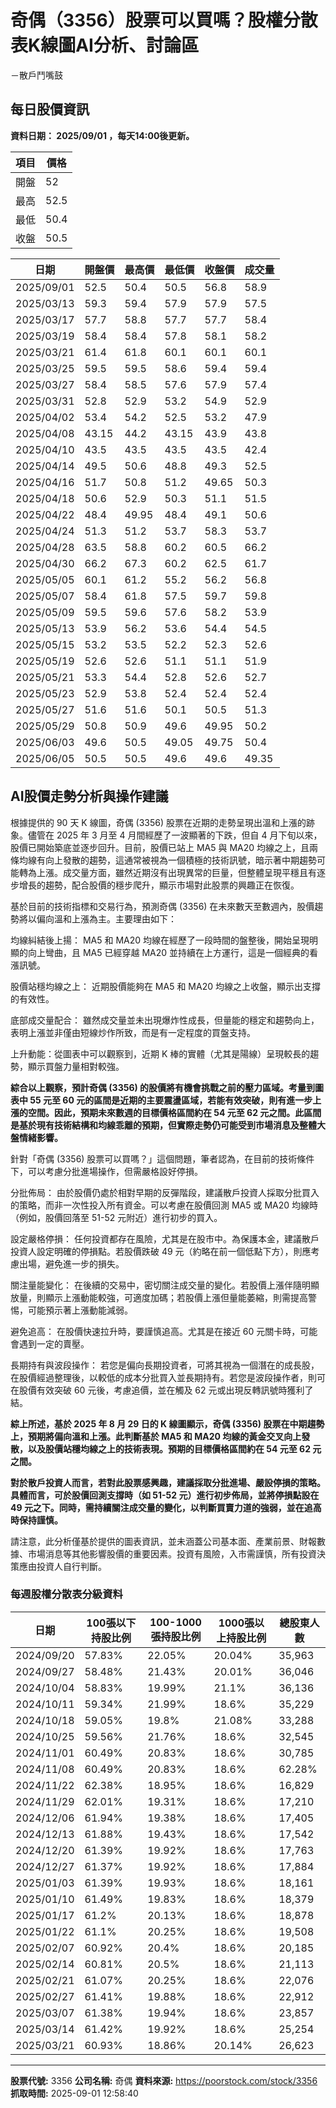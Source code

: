 # 奇偶（3356）股票可以買嗎？股權分散表K線圖AI分析、討論區
－散戶鬥嘴鼓

## 每日股價資訊

**資料日期： 2025/09/01 ，每天14:00後更新。**

| 項目 | 價格 |
|------|------|
| 開盤 | 52 |
| 最高 | 52.5 |
| 最低 | 50.4 |
| 收盤 | 50.5 |

| 日期 | 開盤價 | 最高價 | 最低價 | 收盤價 | 成交量 |
|------|--------|--------|--------|--------|--------|
| 2025/09/01 | 52.5 | 50.4 | 50.5 | 56.8 | 58.9 |
| 2025/03/13 | 59.3 | 59.4 | 57.9 | 57.9 | 57.5 |
| 2025/03/17 | 57.7 | 58.8 | 57.7 | 57.7 | 58.4 |
| 2025/03/19 | 58.4 | 58.4 | 57.8 | 58.1 | 58.2 |
| 2025/03/21 | 61.4 | 61.8 | 60.1 | 60.1 | 60.1 |
| 2025/03/25 | 59.5 | 59.5 | 58.6 | 59.4 | 59.4 |
| 2025/03/27 | 58.4 | 58.5 | 57.6 | 57.9 | 57.4 |
| 2025/03/31 | 52.8 | 52.9 | 53.2 | 54.9 | 52.9 |
| 2025/04/02 | 53.4 | 54.2 | 52.5 | 53.2 | 47.9 |
| 2025/04/08 | 43.15 | 44.2 | 43.15 | 43.9 | 43.8 |
| 2025/04/10 | 43.5 | 43.5 | 43.5 | 43.5 | 42.4 |
| 2025/04/14 | 49.5 | 50.6 | 48.8 | 49.3 | 52.5 |
| 2025/04/16 | 51.7 | 50.8 | 51.2 | 49.65 | 50.3 |
| 2025/04/18 | 50.6 | 52.9 | 50.3 | 51.1 | 51.5 |
| 2025/04/22 | 48.4 | 49.95 | 48.4 | 49.1 | 50.6 |
| 2025/04/24 | 51.3 | 51.2 | 53.7 | 58.3 | 53.7 |
| 2025/04/28 | 63.5 | 58.8 | 60.2 | 60.5 | 66.2 |
| 2025/04/30 | 66.2 | 67.3 | 60.2 | 62.5 | 61.7 |
| 2025/05/05 | 60.1 | 61.2 | 55.2 | 56.2 | 56.8 |
| 2025/05/07 | 58.4 | 61.8 | 57.5 | 59.7 | 59.8 |
| 2025/05/09 | 59.5 | 59.6 | 57.6 | 58.2 | 53.9 |
| 2025/05/13 | 53.9 | 56.2 | 53.6 | 54.4 | 54.5 |
| 2025/05/15 | 53.2 | 53.5 | 52.2 | 52.3 | 52.6 |
| 2025/05/19 | 52.6 | 52.6 | 51.1 | 51.1 | 51.9 |
| 2025/05/21 | 53.3 | 54.4 | 52.8 | 52.6 | 52.7 |
| 2025/05/23 | 52.9 | 53.8 | 52.4 | 52.4 | 52.4 |
| 2025/05/27 | 51.6 | 51.6 | 50.1 | 50.5 | 51.3 |
| 2025/05/29 | 50.8 | 50.9 | 49.6 | 49.95 | 50.2 |
| 2025/06/03 | 49.6 | 50.5 | 49.05 | 49.75 | 50.4 |
| 2025/06/05 | 50.5 | 50.5 | 49.6 | 49.6 | 49.35 |

## AI股價走勢分析與操作建議

根據提供的 90 天 K 線圖，奇偶 (3356) 股票在近期的走勢呈現出溫和上漲的跡象。儘管在 2025 年 3 月至 4 月間經歷了一波顯著的下跌，但自 4 月下旬以來，股價已開始築底並逐步回升。目前，股價已站上 MA5 與 MA20 均線之上，且兩條均線有向上發散的趨勢，這通常被視為一個積極的技術訊號，暗示著中期趨勢可能轉為上漲。成交量方面，雖然近期沒有出現異常的巨量，但整體呈現平穩且有逐步增長的趨勢，配合股價的穩步爬升，顯示市場對此股票的興趣正在恢復。

基於目前的技術指標和交易行為，預測奇偶 (3356) 在未來數天至數週內，股價趨勢將以偏向溫和上漲為主。主要理由如下：

均線糾結後上揚： MA5 和 MA20 均線在經歷了一段時間的盤整後，開始呈現明顯的向上彎曲，且 MA5 已經穿越 MA20 並持續在上方運行，這是一個經典的看漲訊號。

股價站穩均線之上： 近期股價能夠在 MA5 和 MA20 均線之上收盤，顯示出支撐的有效性。

底部成交量配合： 雖然成交量並未出現爆炸性成長，但量能的穩定和趨勢向上，表明上漲並非僅由短線炒作所致，而是有一定程度的買盤支持。

上升動能：從圖表中可以觀察到，近期 K 棒的實體（尤其是陽線）呈現較長的趨勢，顯示買盤力量相對較強。

**綜合以上觀察，預計奇偶 (3356) 的股價將有機會挑戰之前的壓力區域。考量到圖表中 55 元至 60 元的區間是近期的主要震盪區域，若能有效突破，則有進一步上漲的空間。因此，預期未來數週的目標價格區間約在 54 元至 62 元之間。此區間是基於現有技術結構和均線乖離的預期，但實際走勢仍可能受到市場消息及整體大盤情緒影響。**

針對「奇偶 (3356) 股票可以買嗎？」這個問題，筆者認為，在目前的技術條件下，可以考慮分批進場操作，但需嚴格設好停損。

分批佈局： 由於股價仍處於相對早期的反彈階段，建議散戶投資人採取分批買入的策略，而非一次性投入所有資金。可以考慮在股價回測 MA5 或 MA20 均線時（例如，股價回落至 51-52 元附近）進行初步的買入。

設定嚴格停損： 任何投資都存在風險，尤其是在股市中。為保護本金，建議散戶投資人設定明確的停損點。若股價跌破 49 元（約略在前一個低點下方），則應考慮出場，避免進一步的損失。

關注量能變化： 在後續的交易中，密切關注成交量的變化。若股價上漲伴隨明顯放量，則顯示上漲動能較強，可適度加碼；若股價上漲但量能萎縮，則需提高警惕，可能預示著上漲動能減弱。

避免追高： 在股價快速拉升時，要謹慎追高。尤其是在接近 60 元關卡時，可能會遇到一定的賣壓。

長期持有與波段操作： 若您是偏向長期投資者，可將其視為一個潛在的成長股，在股價經過整理後，以較低的成本分批買入並長期持有。若您是波段操作者，則可在股價有效突破 60 元後，考慮追價，並在觸及 62 元或出現反轉訊號時獲利了結。

**綜上所述，基於 2025 年 8 月 29 日的 K 線圖顯示，奇偶 (3356) 股票在中期趨勢上，預期將偏向溫和上漲。此判斷基於 MA5 和 MA20 均線的黃金交叉向上發散，以及股價站穩均線之上的技術表現。預期的目標價格區間約在 54 元至 62 元之間。**

**對於散戶投資人而言，若對此股票感興趣，建議採取分批進場、嚴設停損的策略。具體而言，可於股價回測支撐時（如 51-52 元）進行初步佈局，並將停損點設在 49 元之下。同時，需持續關注成交量的變化，以判斷買賣力道的強弱，並在追高時保持謹慎。**

請注意，此分析僅基於提供的圖表資訊，並未涵蓋公司基本面、產業前景、財報數據、市場消息等其他影響股價的重要因素。投資有風險，入市需謹慎，所有投資決策應由投資人自行判斷。

### 每週股權分散表分級資料

| 日期 | 100張以下持股比例 | 100-1000張持股比例 | 1000張以上持股比例 | 總股東人數 |
|------|-------------------|--------------------|--------------------|----------|
| 2024/09/20 | 57.83% | 22.05% | 20.04% | 35,963 |
| 2024/09/27 | 58.48% | 21.43% | 20.01% | 36,046 |
| 2024/10/04 | 58.83% | 19.99% | 21.1% | 36,136 |
| 2024/10/11 | 59.34% | 21.99% | 18.6% | 35,229 |
| 2024/10/18 | 59.05% | 19.8% | 21.08% | 33,288 |
| 2024/10/25 | 59.56% | 21.76% | 18.6% | 32,545 |
| 2024/11/01 | 60.49% | 20.83% | 18.6% | 30,785 |
| 2024/11/08 | 60.49% | 20.83% | 18.6% | 62.28% |
| 2024/11/22 | 62.38% | 18.95% | 18.6% | 16,829 |
| 2024/11/29 | 62.01% | 19.31% | 18.6% | 17,210 |
| 2024/12/06 | 61.94% | 19.38% | 18.6% | 17,405 |
| 2024/12/13 | 61.88% | 19.43% | 18.6% | 17,542 |
| 2024/12/20 | 61.39% | 19.92% | 18.6% | 17,763 |
| 2024/12/27 | 61.37% | 19.92% | 18.6% | 17,884 |
| 2025/01/03 | 61.39% | 19.93% | 18.6% | 18,161 |
| 2025/01/10 | 61.49% | 19.83% | 18.6% | 18,379 |
| 2025/01/17 | 61.2% | 20.13% | 18.6% | 18,878 |
| 2025/01/22 | 61.1% | 20.25% | 18.6% | 19,508 |
| 2025/02/07 | 60.92% | 20.4% | 18.6% | 20,185 |
| 2025/02/14 | 60.81% | 20.5% | 18.6% | 21,113 |
| 2025/02/21 | 61.07% | 20.25% | 18.6% | 22,076 |
| 2025/02/27 | 61.41% | 19.88% | 18.6% | 22,912 |
| 2025/03/07 | 61.38% | 19.94% | 18.6% | 23,857 |
| 2025/03/14 | 61.42% | 19.92% | 18.6% | 25,254 |
| 2025/03/21 | 60.93% | 18.86% | 20.14% | 26,623 |

---

**股票代號:** 3356
**公司名稱:** 奇偶
**資料來源:** https://poorstock.com/stock/3356
**抓取時間:** 2025-09-01 12:58:40